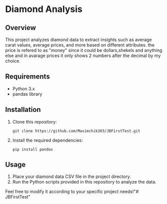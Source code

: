 # Diamond Analysis

## Overview
This project analyzes diamond data to extract insights such as average carat values, average prices, and more based on different attributes.
the price is refered to as "money" since it could be dollars,shekels and anything else and in avarage prices it only shows 2 numbers after the decimal by my choice.
## Requirements
- Python 3.x
- pandas library

## Installation
1. Clone this repository:
   ```
   git clone https://github.com/Maximchik303/JBFirstTest.git
   ```
2. Install the required dependencies:
   ```
   pip install pandas
   ```

## Usage
1. Place your diamond data CSV file in the project directory.
2. Run the Python scripts provided in this repository to analyze the data.

Feel free to modify it according to your specific project needs!"# JBFirstTest" 
